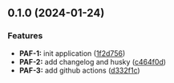 

## 0.1.0 (2024-01-24)


### Features

* **PAF-1:** init application ([1f2d756](https://github.com/MateuszMG/products_app_frontend/commit/1f2d7567248a61de3ce445b0a3a4ff150d5d4ab7))
* **PAF-2:** add changelog and husky ([c464f0d](https://github.com/MateuszMG/products_app_frontend/commit/c464f0d142a5f2909bb2ae6b46fd611f2259198d))
* **PAF-3:** add github actions ([d332f1c](https://github.com/MateuszMG/products_app_frontend/commit/d332f1c6ab41e0a3bb4baf0c54370a5866bc6ed5))

